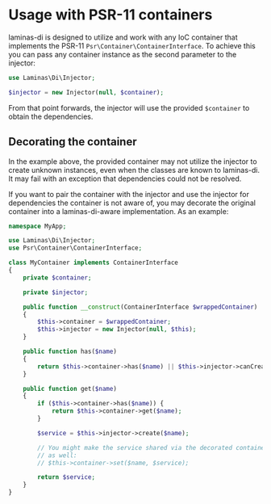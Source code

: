 # Usage with PSR-11 containers

laminas-di is designed to utilize and work with any IoC container that implements
the PSR-11 `Psr\Container\ContainerInterface`. To achieve this you can pass any
container instance as the second parameter to the injector:

```php
use Laminas\Di\Injector;

$injector = new Injector(null, $container);
```

From that point forwards, the injector will use the provided `$container` to
obtain the dependencies.

## Decorating the container

In the example above, the provided container may not utilize the injector to
create unknown instances, even when the classes are known to laminas-di. It may
fail with an exception that dependencies could not be resolved.

If you want to pair the container with the injector and use the injector for
dependencies the container is not aware of, you may decorate the original
container into a laminas-di-aware implementation. As an example:

```php
namespace MyApp;

use Laminas\Di\Injector;
use Psr\Container\ContainerInterface;

class MyContainer implements ContainerInterface
{
    private $container;

    private $injector;

    public function __construct(ContainerInterface $wrappedContainer)
    {
        $this->container = $wrappedContainer;
        $this->injector = new Injector(null, $this);
    }

    public function has($name)
    {
        return $this->container->has($name) || $this->injector->canCreate($name);
    }

    public function get($name)
    {
        if ($this->container->has($name)) {
            return $this->container->get($name);
        }

        $service = $this->injector->create($name);

        // You might make the service shared via the decorated container
        // as well:
        // $this->container->set($name, $service);

        return $service;
    }
}
```
